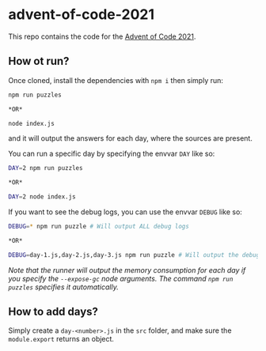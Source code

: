 # advent-of-code-2021

This repo contains the code for the [Advent of Code 2021](https://adventofcode.com/2021).

## How ot run?

Once cloned, install the dependencies with `npm i` then simply run:
```bash
npm run puzzles

*OR*

node index.js
```

and it will output the answers for each day, where the sources are present.

You can run a specific day by specifying the envvar `DAY` like so:
```bash
DAY=2 npm run puzzles

*OR*

DAY=2 node index.js
```

If you want to see the debug logs, you can use the envvar `DEBUG` like so:
```bash
DEBUG=* npm run puzzle # Will output ALL debug logs

*OR*

DEBUG=day-1.js,day-2.js,day-3.js npm run puzzle # Will output the debug logs only for day 1, 2 and 30 
```

_Note that the runner will output the memory consumption for each day if you specify the `--expose-gc` node arguments. The command `npm run puzzles` specifies it automatically._

## How to add days?

Simply create a `day-<number>.js` in the `src` folder, and make sure the `module.export` returns an object.